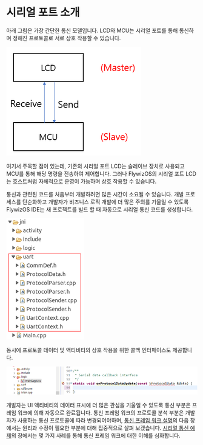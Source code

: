 # 시리얼 포트 소개
 아래 그림은 가장 간단한 통신 모델입니다. LCD와 MCU는 시리얼 포트를 통해 통신하며 정해진 프로토콜로 서로 상호 작용할 수 있습니다.

![](images/serial_model.png)

 여기서 주목할 점이 있는데, 기존의 시리얼 포트 LCD는 슬레이브 장치로 사용되고 MCU를 통해 해당 명령을 전송하여 제어합니다. 그러나 FlywizOS의 시리얼 포트 LCD는 호스트처럼 자체적으로 운영이 가능하며 상호 작용할 수 있습니다.

 통신과 관련된 코드를 처음부터 개발하려면 많은 시간이 소요될 수 있습니다. 개발 프로세스를 단순화하고 개발자가 비즈니스 로직 개발에 더  많은 주의를 기울일 수 있도록 FlywizOS IDE는 새 프로젝트를 빌드 할 때 자동으로 시리얼 통신 코드를 생성합니다. 

![](images/Screenshotfrom2018-06-06160506.png)

 동시에 프로토콜 데이터 및 액티비티의 상호 작용을 위한 콜백 인터페이스도 제공합니다.

![](images/Screenshotfrom2018-06-06162409.png)

 개발자는 UI 액티비티의 데이터 표시에 더 많은 관심을 기울일 수 있도록 통신 부분은 프레임 워크에 의해 자동으로 완료됩니다.
 통신 프레임 워크의 프로토콜 분석 부분은 개발자가 사용하는 통신 프로토콜에 따라 변경되어야하며, [통신 프레임 워크 설명](serial_framework.md)의 다음 장에서는 원리과 수정이 필요한 부분에 대해 집중적으로 살펴 보겠습니다. [시리얼 통신 예제](serial_example.md)의 장에서는 몇 가지 사례를 통해 통신 프레임 워크에 대한 이해를 심화합니다.